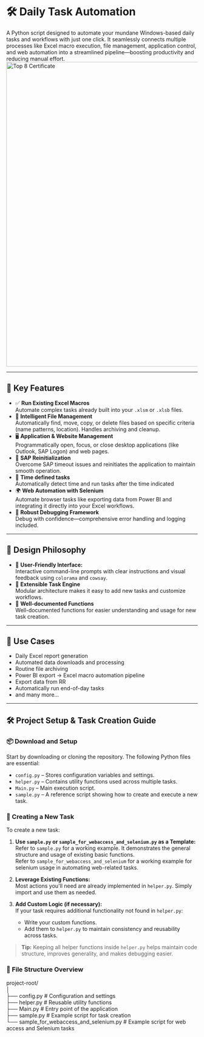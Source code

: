 # 🛠️ Daily Task Automation

A Python script designed to automate your mundane Windows-based daily tasks and workflows with just one click. It seamlessly connects multiple processes like Excel macro execution, file management, application control, and web automation into a streamlined pipeline—boosting productivity and reducing manual effort.  
<img src="https://github.com/user-attachments/assets/a88697bd-0e24-439c-8f29-6c6a490df276" alt="Top 8 Certificate" width="800"/>  
  

---

## 🚀 Key Features

- ✅ **Run Existing Excel Macros**  
  Automate complex tasks already built into your `.xlsm` or `.xlsb` files.
- 📂 **Intelligent File Management**  
  Automatically find, move, copy, or delete files based on specific criteria (name patterns, location). Handles archiving and cleanup.
- 🖥️ **Application & Website Management**  
  Programmatically open, focus, or close desktop applications (like Outlook, SAP Logon) and web pages.
- 🔁 **SAP Reinitialization**  
  Overcome SAP timeout issues and reinitiates the application to maintain smooth operation.
- 🌛 **Time defined tasks**  
  Automatically detect time and run tasks after the time indicated
- 🌍 **Web Automation with Selenium**  
  Automate browser tasks like exporting data from Power BI and integrating it directly into your Excel workflows.
- 🐞 **Robust Debugging Framework**  
  Debug with confidence—comprehensive error handling and logging included.

---

## 🧩 Design Philosophy

- 🎨 **User-Friendly Interface:**  
  Interactive command-line prompts with clear instructions and visual feedback using `colorama` and `cowsay`.
- 🔧 **Extensible Task Engine**  
  Modular architecture makes it easy to add new tasks and customize workflows.
- 📝 **Well-documented Functions**  
  Well-documented functions for easier understanding and usage for new task creation.

---

## 📌 Use Cases

- Daily Excel report generation  
- Automated data downloads and processing  
- Routine file archiving  
- Power BI export → Excel macro automation pipeline
- Export data from RR
- Automatically run end-of-day tasks
- and many more...

---

## 🛠️ Project Setup & Task Creation Guide

### 📦 Download and Setup

Start by downloading or cloning the repository. The following Python files are essential:

- `config.py` – Stores configuration variables and settings.
- `helper.py` – Contains utility functions used across multiple tasks.
- `Main.py` – Main execution script.
- `sample.py` – A reference script showing how to create and execute a new task.

### 🧩 Creating a New Task

To create a new task:

1. **Use `sample.py` or `sample_for_webaccess_and_selenium.py` as a Template:**  
   Refer to `sample.py` for a working example. It demonstrates the general structure and usage of existing basic functions.  
   Refer to `sample_for_webaccess_and_selenium` for a working example for selenium usage in automating web-related tasks.

3. **Leverage Existing Functions:**  
   Most actions you'll need are already implemented in `helper.py`. Simply import and use them as needed.

4. **Add Custom Logic (if necessary):**  
   If your task requires additional functionality not found in `helper.py`:
   - Write your custom functions.
   - Add them to `helper.py` to maintain consistency and reusability across tasks.

> **Tip:** Keeping all helper functions inside `helper.py` helps maintain code structure, improves generality, and makes debugging easier.

### 📁 File Structure Overview
project-root/  
│  
├── config.py                       # Configuration and settings  
├── helper.py                       # Reusable utility functions  
├── Main.py                         # Entry point of the application  
├── sample.py                       # Example script for task creation  
└── sample_for_webaccess_and_selenium.py # Example script for web access and Selenium tasks



